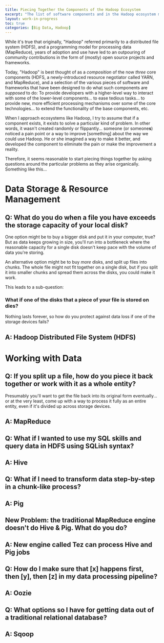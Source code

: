 ```yaml
---
title: Piecing Together the Components of the Hadoop Ecosystem
excerpt: "The list of software components and in the Hadoop ecosystem may be long, but each component exists for a purpose. Discover more about the kind of problem each component solves."
layout: work-in-progress
toc: true
categories: [Big Data, Hadoop]
---
```


While it's true that originally, "Hadoop" referred primarily to a distributed file system (HDFS), and a programming model for processing data (MapReduce), years of adoption and use have led to an outpouring of community contributions in the form of (mostly) open source projects and frameworks.

Today, "Hadoop" is best thought of as a *composition* of the now *three* core components (HDFS, a newly-introduced resource negotiator called YARN, and MapReduce), and a selection of the various pieces of software and frameworks that have been designed to do what such components are *supposed* to do: To provide developers with a higher-level way to interact with some of the lower-level components... to ease tedious tasks... to provide new, more efficient processing mechanisms over some of the core technologies... to extend the functionality of the base components, etc.

When I approach ecosystems like Hadoop, I try to assume that if a component exists, it exists to solve a particular kind of problem. In other words, it wasn't created randomly or flippantly... someone (or someone**s**) noticed a pain point or a way to improve [something] about the way we could use Hadoop.  He or she imagined a way to make it better, and developed the component to eliminate the pain or make the improvement a reality.

Therefore, it seems reasonable to start piecing things together by asking questions around the particular problems as they arise organically.  Something like this...

# Data Storage & Resource Management
## Q: What do you do when a file you have exceeds the storage capacity of your local disk?
One option might be to buy a bigger disk and put it in your computer, true? But as data keeps growing in size, you'll run into a bottleneck where the reasonable capacity for a single disk doesn't keep pace with the volume of data you're storing.

An alternative option might be to buy *more* disks, and split up files into chunks.  The whole file might not fit together on a single disk, but if you split it into smaller chunks and spread them across the disks, you could make it work.

This leads to a sub-question:

### What if one of the disks that a piece of your file is stored on dies?
Nothing lasts forever, so how do you protect against data loss if one of the storage devices fails?

## A: Hadoop Distributed File System (HDFS)

# Working with Data
## Q: If you split up a file, how do you piece it back together or work with it as a whole entity?
Presumably you'll want to get the file back into its original form eventually... or at the very least, come up with a way to process it fully as an entire entity, even if it's divided up across storage devices.

## A: MapReduce

## Q: What if I wanted to use my SQL skills and query data in HDFS using SQLish syntax?
## A: Hive

## Q: What if I need to transform data step-by-step in a chunk-like process?
## A: Pig

## New Problem:  the traditional MapReduce engine doesn't do Hive & Pig.  What do you do?
## A: New engine called Tez can process Hive and Pig jobs

## Q: How do I make sure that [x] happens first, then [y], then [z] in my data processing pipeline?
## A: Oozie

## Q: What options so I have for getting data out of a traditional relational database?
## A: Sqoop
